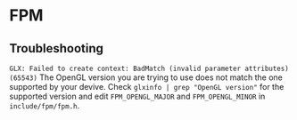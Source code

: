 # FPM

## Troubleshooting
`GLX: Failed to create context: BadMatch (invalid parameter attributes) (65543)`
The OpenGL version you are trying to use does not match the one supported by your devive. Check `glxinfo | grep "OpenGL version"` for the supported version and edit `FPM_OPENGL_MAJOR` and `FPM_OPENGL_MINOR` in `include/fpm/fpm.h`.
